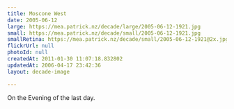 ```yaml
---
title: Moscone West
date: 2005-06-12
large: https://mea.patrick.nz/decade/large/2005-06-12-1921.jpg
small: https://mea.patrick.nz/decade/small/2005-06-12-1921.jpg
smallRetina: https://mea.patrick.nz/decade/small/2005-06-12-1921@2x.jpg
flickrUrl: null
photoId: null
createdAt: 2011-01-30 11:07:18.832802
updatedAt: 2006-04-17 23:42:36
layout: decade-image

---
```

On the Evening of the last day.
